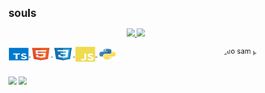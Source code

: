 ## souls
<div align="center">
  <a href="https://github.com/tiosamdc">
  <img height="180em" src="https://github-readme-stats.vercel.app/api?username=tiosamdc&show_icons=true&theme=dark&include_all_commits=true&count_private=false"/>
  <img height="180em" src="https://github-readme-stats.vercel.app/api/top-langs/?username=tiosamdc&layout=compact&langs_count=7&theme=dark"/>
</div>
<div style="display: inline_block"><br>
  <img align="center" alt="tio sam-ts" height="25" width="40" src="https://raw.githubusercontent.com/devicons/devicon/master/icons/typescript/typescript-plain.svg">
  <img align="center" alt="tio sam-html" height="25" width="40" src="https://raw.githubusercontent.com/devicons/devicon/master/icons/html5/html5-original.svg">
  <img align="center" alt="tio sam-css" height="25" width="40" src="https://raw.githubusercontent.com/devicons/devicon/master/icons/css3/css3-original.svg">
  <img align="center" alt="tiosam-J=js" height="30" width="40" src="https://raw.githubusercontent.com/devicons/devicon/master/icons/javascript/javascript-plain.svg">
  <img align="center" alt="tio sam-python" height="25" width="40" src="https://raw.githubusercontent.com/devicons/devicon/master/icons/python/python-original.svg">
  <img align="right" alt="tio sam pic" height="150" style="border-radius:50px;" src="https://media.discordapp.net/attachments/945870994575347765/969302569732145152/fei.png?width=565&height=565">
</div>

##

<div> 
<a href="https://instagram.com/tiosamdsc" target="_blank"><img src="https://img.shields.io/badge/Instagram-E4405F?style=for-the-badge&logo=instagram&logoColor=white"></a>
<a href="https://discord.gg/carrobicho" target="_blank"><img src="https://img.shields.io/badge/Discord-7289DA?style=for-the-badge&logo=discord&logoColor=white"></a>
  
</div>
